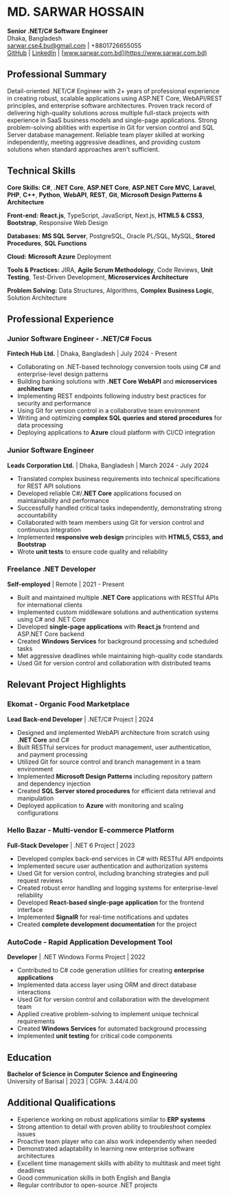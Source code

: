 # MD. SARWAR HOSSAIN
**Senior .NET/C# Software Engineer**  
Dhaka, Bangladesh  
sarwar.cse4.bu@gmail.com | +8801726655055  
[GitHub](https://github.com/Sarwar242) | [LinkedIn](https://www.linkedin.com/in/sarwar-hossain-9b0477167/) | [www.sarwar.com.bd](https://www.sarwar.com.bd)

## Professional Summary
Detail-oriented .NET/C# Engineer with 2+ years of professional experience in creating robust, scalable applications using ASP.NET Core, WebAPI/REST principles, and enterprise software architectures. Proven track record of delivering high-quality solutions across multiple full-stack projects with experience in SaaS business models and single-page applications. Strong problem-solving abilities with expertise in Git for version control and SQL Server database management. Reliable team player skilled at working independently, meeting aggressive deadlines, and providing custom solutions when standard approaches aren't sufficient.

## Technical Skills

**Core Skills:** **C#**, **.NET Core**, **ASP.NET Core**, **ASP.NET Core MVC**, **Laravel**, **PHP**, **C++**, **Python**, **WebAPI**, **REST**, **Git**, **Microsoft Design Patterns & Architecture**

**Front-end:** **React.js**, TypeScript, JavaScript, Next.js, **HTML5 & CSS3**, **Bootstrap**, Responsive Web Design

**Databases:** **MS SQL Server**, PostgreSQL, Oracle PL/SQL, MySQL, **Stored Procedures**, **SQL Functions**

**Cloud:** **Microsoft Azure** Deployment

**Tools & Practices:** JIRA, **Agile Scrum Methodology**, Code Reviews, **Unit Testing**, Test-Driven Development, **Microservices Architecture**

**Problem Solving:** Data Structures, Algorithms, **Complex Business Logic**, Solution Architecture

## Professional Experience

### Junior Software Engineer - .NET/C# Focus
**Fintech Hub Ltd.** | Dhaka, Bangladesh | July 2024 - Present
- Collaborating on .NET-based technology conversion tools using C# and enterprise-level design patterns
- Building banking solutions with **.NET Core WebAPI** and **microservices architecture**
- Implementing REST endpoints following industry best practices for security and performance
- Using Git for version control in a collaborative team environment
- Writing and optimizing **complex SQL queries and stored procedures** for data processing
- Deploying applications to **Azure** cloud platform with CI/CD integration

### Junior Software Engineer
**Leads Corporation Ltd.** | Dhaka, Bangladesh | March 2024 - July 2024
- Translated complex business requirements into technical specifications for REST API solutions
- Developed reliable C#/**.NET Core** applications focused on maintainability and performance
- Successfully handled critical tasks independently, demonstrating strong accountability
- Collaborated with team members using Git for version control and continuous integration
- Implemented **responsive web design** principles with **HTML5, CSS3, and Bootstrap**
- Wrote **unit tests** to ensure code quality and reliability

### Freelance .NET Developer
**Self-employed** | Remote | 2021 - Present
- Built and maintained multiple **.NET Core** applications with RESTful APIs for international clients
- Implemented custom middleware solutions and authentication systems using C# and .NET Core
- Developed **single-page applications** with **React.js** frontend and ASP.NET Core backend
- Created **Windows Services** for background processing and scheduled tasks
- Met aggressive deadlines while maintaining high-quality code standards
- Used Git for version control and collaboration with distributed teams

## Relevant Project Highlights

### Ekomat - Organic Food Marketplace
**Lead Back-end Developer** | .NET/C# Project | 2024
- Designed and implemented WebAPI architecture from scratch using **.NET Core** and C#
- Built RESTful services for product management, user authentication, and payment processing
- Utilized Git for source control and branch management in a team environment
- Implemented **Microsoft Design Patterns** including repository pattern and dependency injection
- Created **SQL Server stored procedures** for efficient data retrieval and manipulation
- Deployed application to **Azure** with monitoring and scaling configurations

### Hello Bazar - Multi-vendor E-commerce Platform
**Full-Stack Developer** | .NET 6 Project | 2023
- Developed complex back-end services in C# with RESTful API endpoints
- Implemented secure user authentication and authorization systems
- Used Git for version control, including branching strategies and pull request reviews
- Created robust error handling and logging systems for enterprise-level reliability
- Developed **React-based single-page application** for the frontend interface
- Implemented **SignalR** for real-time notifications and updates
- Created **complete development documentation** for the project

### AutoCode - Rapid Application Development Tool
**Developer** | .NET Windows Forms Project | 2022
- Contributed to C# code generation utilities for creating **enterprise applications**
- Implemented data access layer using ORM and direct database interactions
- Used Git for version control and collaboration with the development team
- Applied creative problem-solving to implement unique technical requirements
- Created **Windows Services** for automated background processing
- Implemented **unit testing** for critical code components

## Education

**Bachelor of Science in Computer Science and Engineering**  
University of Barisal | 2023 | CGPA: 3.44/4.00

## Additional Qualifications
- Experience working on robust applications similar to **ERP systems**
- Strong attention to detail with proven ability to troubleshoot complex issues
- Proactive team player who can also work independently when needed
- Demonstrated adaptability in learning new enterprise software architectures
- Excellent time management skills with ability to multitask and meet tight deadlines
- Good communication skills in both English and Bangla
- Regular contributor to open-source .NET projects
